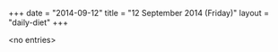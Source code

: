 +++
date = "2014-09-12"
title = "12 September 2014 (Friday)"
layout = "daily-diet"
+++


\<no entries\>
